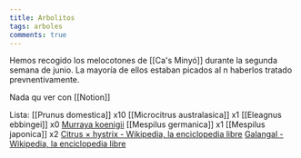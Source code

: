```yaml
---
title: Arbolitos
tags: arboles
comments: true
---
```


Hemos recogido los melocotones de [[Ca's Minyó]] durante la segunda semana de junio.
La mayoría de ellos estaban picados al n haberlos tratado prevnentivamente.

Nada qu ver con [[Notion]]

Lista:
[[Prunus domestica]] x10
[[Microcitrus australasica]] x1
[[Eleagnus ebbingei]] x0
[Murraya koenigii](https://es.wikipedia.org/wiki/Murraya_koenigii)
[[Mespilus germanica]] x1
[[Mespilus japonica]] x2
[Citrus × hystrix - Wikipedia, la enciclopedia libre](https://es.wikipedia.org/wiki/Citrus_%C3%97_hystrix)
[Galangal - Wikipedia, la enciclopedia libre](https://es.wikipedia.org/wiki/Galangal)


